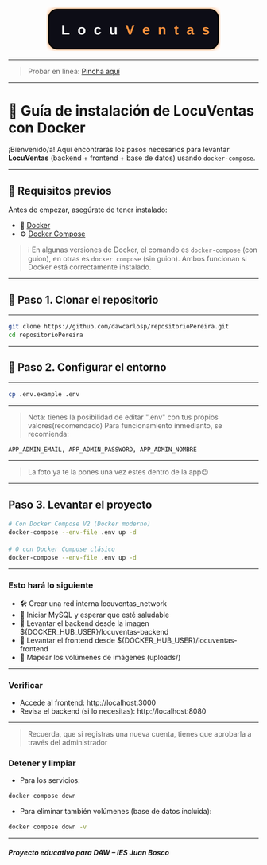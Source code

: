 <p align="center">
  <img src="https://github.com/dawcarlosp/dawcarlosp/blob/main/logoAnimadoLocuVentas.svg" width="350"/>
</p>

---
> Probar en linea: [Pincha aquí](https://tfg.dawcarlosp.com/)
---

# 🐳 Guía de instalación de LocuVentas con Docker

¡Bienvenido/a! Aquí encontrarás los pasos necesarios para levantar **LocuVentas** (backend + frontend + base de datos) usando `docker-compose`.

---

## 🧱 Requisitos previos

Antes de empezar, asegúrate de tener instalado:

- 🐋 [Docker](https://docs.docker.com/get-docker/)
- ⚙️ [Docker Compose](https://docs.docker.com/compose/install/)

> ℹ️ En algunas versiones de Docker, el comando es `docker-compose` (con guion), en otras es `docker compose` (sin guion). Ambos funcionan si Docker está correctamente instalado.

---

## 📁 Paso 1. Clonar el repositorio

---

```bash
git clone https://github.com/dawcarlosp/repositorioPereira.git
cd repositorioPereira
```

---

## 📁 Paso 2. Configurar el entorno

---

```bash
cp .env.example .env
```

---

> Nota: tienes la posibilidad de editar ".env" con tus propios valores(recomendado)
> Para funcionamiento inmedianto, se recomienda:

```bash
APP_ADMIN_EMAIL, APP_ADMIN_PASSWORD, APP_ADMIN_NOMBRE
```
---

> La foto ya te la pones una vez estes dentro de la app😉​

---

## Paso 3. Levantar el proyecto

```bash
# Con Docker Compose V2 (Docker moderno)
docker-compose --env-file .env up -d

# O con Docker Compose clásico
docker-compose --env-file .env up -d
```
---

### Esto hará lo siguiente

- 🛠️ Crear una red interna locuventas_network
- 🐬 Iniciar MySQL y esperar que esté saludable
- 🔧 Levantar el backend desde la imagen ${DOCKER_HUB_USER}/locuventas-backend
- 🎨 Levantar el frontend desde ${DOCKER_HUB_USER}/locuventas-frontend
- 📁 Mapear los volúmenes de imágenes (uploads/)

--- 

### Verificar

- Accede al frontend: http://localhost:3000
- Revisa el backend (si lo necesitas): http://localhost:8080

--- 

> Recuerda, que si registras una nueva cuenta, tienes que aprobarla a través del administrador

###  Detener y limpiar

- Para los servicios:

```bash
docker compose down
```

- Para eliminar también volúmenes (base de datos incluida):

```bash
docker compose down -v
```
---

##### Proyecto educativo para DAW – IES Juan Bosco

